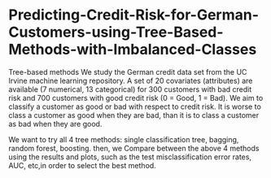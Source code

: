 # Predicting-Credit-Risk-for-German-Customers-using-Tree-Based-Methods-with-Imbalanced-Classes 

Tree-based methods
We study the German credit data set from the UC Irvine machine learning repository. A set of 20 covariates
(attributes) are available (7 numerical, 13 categorical) for 300 customers with bad credit risk and 700 customers
with good credit risk (0 = Good, 1 = Bad).
We aim to classify a customer as good or bad with respect to credit risk. It is worse to class a customer as
good when they are bad, than it is to class a customer as bad when they are good. 

We want to try all 4 tree methods: single classification tree, bagging, random forest, boosting.
then, we Compare between the above 4 methods using the results and plots, such as the test misclassification error rates, AUC, etc,in order to select the best method.
